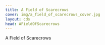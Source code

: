 ```yaml
---
title: A Field of Scarecrows
cover: img/a_field_of_scarecrows_cover.jpg 
layout: cds
head: AFieldOfScarecrows 
---
```

A Field of Scarecrows
